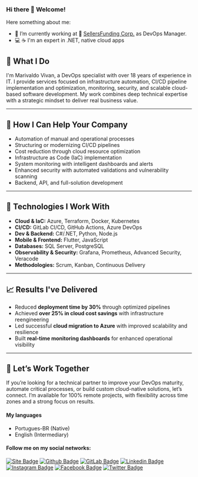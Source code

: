 ### Hi there 👋 Welcome!

Here something about me:

- 🔭 I’m currently working at :rocket: [SellersFunding Corp.](https://sellersfunding.com/) as DevOps Manager.
- :computer: :coffee: I'm an expert in .NET, native cloud apps

## 💼 What I Do

I'm Marivaldo Vivan, a DevOps specialist with over 18 years of experience in IT. I provide services focused on infrastructure automation, CI/CD pipeline implementation and optimization, monitoring, security, and scalable cloud-based software development. My work combines deep technical expertise with a strategic mindset to deliver real business value.

---

## 🚀 How I Can Help Your Company

- Automation of manual and operational processes  
- Structuring or modernizing CI/CD pipelines  
- Cost reduction through cloud resource optimization  
- Infrastructure as Code (IaC) implementation  
- System monitoring with intelligent dashboards and alerts  
- Enhanced security with automated validations and vulnerability scanning  
- Backend, API, and full-solution development  

---

## 🧰 Technologies I Work With

- **Cloud & IaC:** Azure, Terraform, Docker, Kubernetes  
- **CI/CD:** GitLab CI/CD, GitHub Actions, Azure DevOps  
- **Dev & Backend:** C#/.NET, Python, Node.js  
- **Mobile & Frontend:** Flutter, JavaScript  
- **Databases:** SQL Server, PostgreSQL  
- **Observability & Security:** Grafana, Prometheus, Advanced Security, Veracode  
- **Methodologies:** Scrum, Kanban, Continuous Delivery  

---

## 📈 Results I've Delivered

- Reduced **deployment time by 30%** through optimized pipelines  
- Achieved **over 25% in cloud cost savings** with infrastructure reengineering  
- Led successful **cloud migration to Azure** with improved scalability and resilience  
- Built **real-time monitoring dashboards** for enhanced operational visibility  

---

## 🤝 Let’s Work Together

If you’re looking for a technical partner to improve your DevOps maturity, automate critical processes, or build custom cloud-native solutions, let’s connect. I’m available for 100% remote projects, with flexibility across time zones and a strong focus on results.

#### My languages
 - Portugues-BR (Native)
 - English (Intermediary)

#### Follow me on my social networks:
[![Site Badge](https://img.shields.io/badge/-WebSite-000?style=flat-square&logo=googlechrome&logoColor=white&link=https://vivan.dev/)](https://vivan.dev/)
[![Github Badge](https://img.shields.io/badge/-Github-000?style=flat-square&logo=Github&logoColor=white&link=https://github.com/vivannaboa)](https://github.com/vivannaboa)
[![GitLab Badge](https://img.shields.io/badge/-GitLab-000?style=flat-square&logo=GitLab&logoColor=white&link=https://gitlab.com/vivannaboa)](https://gitlab.com/vivannaboa)
[![Linkedin Badge](https://img.shields.io/badge/-LinkedIn-blue?style=flat-square&logo=Linkedin&logoColor=white&link=https://www.linkedin.com/in/marivaldo-vivan/)](https://www.linkedin.com/in/marivaldo-vivan/)
[![Instagram Badge](https://img.shields.io/badge/-Instagram-C13584?style=flat-square&labelColor=C13584&logo=instagram&logoColor=white&link=https://www.instagram.com/vivannaboa/)](https://www.instagram.com/vivannaboa/)
[![Facebook Badge](https://img.shields.io/badge/-Facebook-blue?style=flat-square&labelColor=blue&logo=facebook&logoColor=white&link=https://www.facebook.com/vivannaboa/)](https://www.facebook.com/vivannaboa/)
[![Twitter Badge](https://img.shields.io/badge/-Twitter-blue?style=flat-square&labelColor=blue&logo=twitter&logoColor=white&link=https://twitter.com/vivannaboa)](https://twitter.com/vivannaboa)


<!--
**Vivannaboa/Vivannaboa** is a ✨ _special_ ✨ repository because its `README.md` (this file) appears on your GitHub profile.

Here are some ideas to get you started:

- 🔭 I’m currently working on ...
- 🌱 I’m currently learning ...
- 👯 I’m looking to collaborate on ...
- 🤔 I’m looking for help with ...
- 💬 Ask me about ...
- 📫 How to reach me: ...
- 😄 Pronouns: ...
- ⚡ Fun fact: ...
-->
